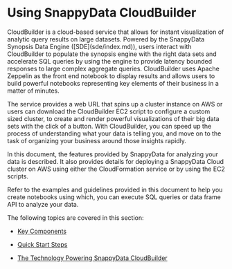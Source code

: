 # Using <!--iSight-Cloud-->SnappyData CloudBuilder
<!--iSight-Cloud-->CloudBuilder is a cloud-based service that allows for instant visualization of analytic query results on large datasets. Powered by the SnappyData Synopsis Data Engine ([SDE](sde/index.md)), users interact with <!--iSight-Cloud-->CloudBuilder to populate the synopsis engine with the right data sets and accelerate SQL queries by using the engine to provide latency bounded responses to large complex aggregate queries.

<!--iSight-Cloud-->CloudBuilder uses Apache Zeppelin as the front end notebook to display results and allows users to build powerful notebooks representing key elements of their business in a matter of minutes.

The service provides a web URL that spins up a cluster instance on AWS or users can download the <!--iSight-Cloud-->CloudBuilder EC2 script to configure a custom sized cluster, to create and render powerful visualizations of their big data sets with the click of a button.
With <!--iSight-Cloud-->CloudBuilder, you can speed up the process of understanding what your data is telling you, and move on to the task of organizing your business around those insights rapidly.

In this document, the features provided by SnappyData for analyzing your data is described. It also provides details for deploying a SnappyData Cloud cluster on AWS using either the CloudFormation service or by using the EC2 scripts.

Refer to the examples and guidelines provided in this document to help you create notebooks using which, you can execute SQL queries or data frame API to analyze your data.

The following topics are covered in this section:

* [Key Components](isight/key_components.md)

* [Quick Start Steps](isight/quick_start_steps.md)

* [The Technology Powering SnappyData CloudBuilder](isight/the_technology_powering_isight_cloud.md)




